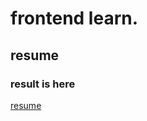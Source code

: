 # frontend learn.

## resume

### result is here

[resume](https://xtantien.github.io/frontend_learn/)
